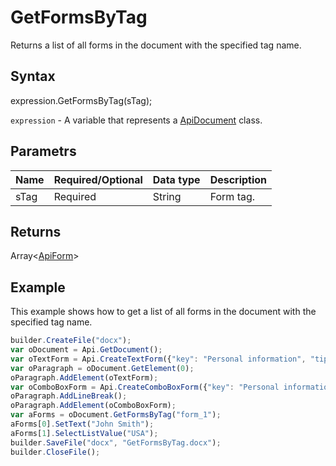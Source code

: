 # GetFormsByTag

Returns a list of all forms in the document with the specified tag name.

## Syntax

expression.GetFormsByTag(sTag);

`expression` - A variable that represents a [ApiDocument](../ApiDocument.md) class.

## Parametrs

| **Name** | **Required/Optional** | **Data type** | **Description** |
| ------------- | ------------- | ------------- | ------------- |
| sTag | Required | String | Form tag. |

## Returns

Array<[ApiForm](../../../Enumerations/ApiForm.md)>

## Example

This example shows how to get a list of all forms in the document with the specified tag name.

```javascript
builder.CreateFile("docx");
var oDocument = Api.GetDocument();
var oTextForm = Api.CreateTextForm({"key": "Personal information", "tip": "Enter your first name", "tag": "form_1", "required": true, "placeholder": "First name", "comb": true, "maxCharacters": 10, "cellWidth": 3, "multiLine": false, "autoFit": false});
var oParagraph = oDocument.GetElement(0);
oParagraph.AddElement(oTextForm);
var oComboBoxForm = Api.CreateComboBoxForm({"key": "Personal information", "tip": "Choose your country", "tag": "form_1", "required": true, "placeholder": "Country", "editable": false, "autoFit": false, "items": ["Latvia", "USA", "UK"]});
oParagraph.AddLineBreak();
oParagraph.AddElement(oComboBoxForm);
var aForms = oDocument.GetFormsByTag("form_1");
aForms[0].SetText("John Smith");
aForms[1].SelectListValue("USA");
builder.SaveFile("docx", "GetFormsByTag.docx");
builder.CloseFile();
```